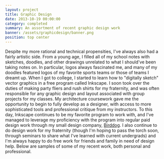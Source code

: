 ```yaml
---
layout: project
title: Graphic Design
date: 2013-10-19 00:00:00
category: completed
summary: An assortment of recent graphic design work
banner: /assets/graphicdesign/banner.png
position: top center
---
```


Despite my more rational and technical propensities, I've always also had a fairly artistic side. From a young age, I filled all of my school notes with sketches, doodles, and other drawings unrelated to what I should've been taking notes on. In particular, logos always fascinated me, and many of my doodles featured logos of my favorite sports teams or those of teams I dreamt up. When I got to college, I started to learn how to "digitally sketch" vector graphics in a free program called Inkscape. I soon took over the duties of making party fliers and rush shirts for my fraternity, and was often responsible for any graphic design and layout associated with group projects for my classes. My architecture coursework gave me the opportunity to begin to fully develop as a designer, with access to more sophisticated tools and professional critique from my instructors.
To this day, Inkscape continues to be my favorite program to work with, and I've managed to leverage my proficiency with the program into regular paid design work through my small design company, [Birddog](http://www.birddoginnovations.com). I also continue to do design work for my fraternity (though I'm hoping to pass the torch soon, through seminars to share what I've learned with current undergrads) and I'm always happy to do free work for friends and family in need of design help. Below are samples of some of my recent work, both personal and professional.

<div class="picwrapper" style="background-image:url('/assets/graphicdesign/01.png');">
</div>

<div class="picwrapper" style="background-image:url('/assets/graphicdesign/02.png');">
</div>

<div class="picwrapper" style="background-image:url('/assets/graphicdesign/03.png');">
</div>

<div class="picwrapper" style="background-image:url('/assets/graphicdesign/04.png');">
</div>

<div class="picwrapper" style="background-image:url('/assets/graphicdesign/05.png');">
</div>

<div class="picwrapper" style="background-image:url('/assets/graphicdesign/06.png');">
</div>

<div class="picwrapper" style="background-image:url('/assets/graphicdesign/07.png');">
</div>

<div class="picwrapper" style="background-image:url('/assets/graphicdesign/08.png');">
</div>

<div class="picwrapper" style="background-image:url('/assets/graphicdesign/09.png');">
</div>

<div class="picwrapper" style="background-image:url('/assets/graphicdesign/10.png');">
</div>

<div class="picwrapper" style="background-image:url('/assets/graphicdesign/11.png');">
</div>

<div class="picwrapper" style="background-image:url('/assets/graphicdesign/12.png');">
</div>

<div class="picwrapper" style="background-image:url('/assets/graphicdesign/13.png');">
</div>

<div class="picwrapper" style="background-image:url('/assets/graphicdesign/14.png');">
</div>